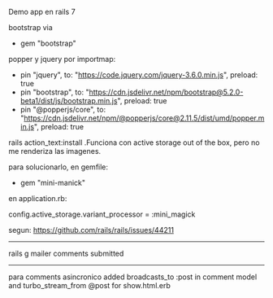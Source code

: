 Demo app en rails 7

bootstrap via

* gem "bootstrap"

popper y jquery por importmap:

* pin "jquery", to: "https://code.jquery.com/jquery-3.6.0.min.js", preload: true
* pin "bootstrap", to: "https://cdn.jsdelivr.net/npm/bootstrap@5.2.0-beta1/dist/js/bootstrap.min.js", preload: true
* pin "@popperjs/core", to: "https://cdn.jsdelivr.net/npm/@popperjs/core@2.11.5/dist/umd/popper.min.js", preload: true


rails action_text:install .Funciona con active storage out of the box, pero no me renderiza las imagenes.

para solucionarlo, en gemfile:

* gem "mini-manick"

en application.rb:

config.active_storage.variant_processor = :mini_magick

segun: https://github.com/rails/rails/issues/44211

---

rails g mailer comments submitted

----

para comments asincronico
added broadcasts_to :post in comment model and turbo_stream_from @post for show.html.erb
